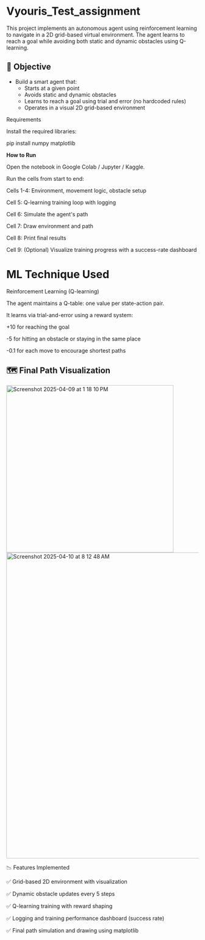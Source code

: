 # Vyouris_Test_assignment

This project implements an autonomous agent using reinforcement learning to navigate in a 2D grid-based virtual environment. The agent learns to reach a goal while avoiding both static and dynamic obstacles using Q-learning.

## 🚀 Objective

- Build a smart agent that:
  - Starts at a given point
  - Avoids static and dynamic obstacles
  - Learns to reach a goal using trial and error (no hardcoded rules)
  - Operates in a visual 2D grid-based environment


Requirements

Install the required libraries:

pip install numpy matplotlib



**How to Run**

Open the notebook in Google Colab / Jupyter / Kaggle.

Run the cells from start to end:

Cells 1-4: Environment, movement logic, obstacle setup

Cell 5: Q-learning training loop with logging

Cell 6: Simulate the agent's path

Cell 7: Draw environment and path

Cell 8: Print final results

Cell 9: (Optional) Visualize training progress with a success-rate dashboard

# ML Technique Used

Reinforcement Learning (Q-learning)

The agent maintains a Q-table: one value per state-action pair.

It learns via trial-and-error using a reward system:

+10 for reaching the goal

-5 for hitting an obstacle or staying in the same place

-0.1 for each move to encourage shortest paths

## 🗺️ Final Path Visualization
<img width="438" alt="Screenshot 2025-04-09 at 1 18 10 PM" src="https://github.com/user-attachments/assets/5c8eaf89-c434-4141-b0e2-b7907eee5f4b" />

<img width="801" alt="Screenshot 2025-04-10 at 8 12 48 AM" src="https://github.com/user-attachments/assets/09a0644b-76c6-458f-985b-3e4958f704fb" />



📉 Features Implemented

✅ Grid-based 2D environment with visualization

✅ Dynamic obstacle updates every 5 steps

✅ Q-learning training with reward shaping

✅ Logging and training performance dashboard (success rate)

✅ Final path simulation and drawing using matplotlib
